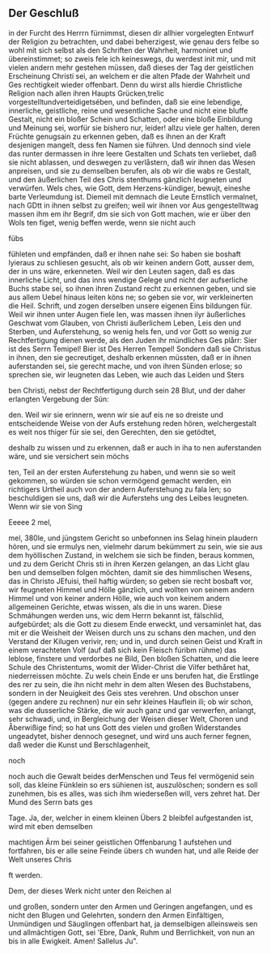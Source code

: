 
<!-- seite 794 -->

Der Geschluß
------------

in der Furcht des Herrrn fürnimmst, diesen dir allhier vorgelegten Entwurf der Religion zu betrachten, und dabei beherzigest, wie genau ders felbe so wohl mit sich selbst als den Schriften der Wahrheit, harmoniret und übereinstimmet; so zweis fele ich keineswegs, du werdest init mir, und mit vielen andern mehr gestehen müssen, daß dieses der Tag der geistlichen Erscheinung Christi sei, an welchem er die alten Pfade der Wahrheit und Ges rechtigkeit wieder offenbart. Denn du wirst alls hierdie Christliche Religion nach allen ihren Haupts Grücken,trelic vorgestelltundverteidigetsében, und befinden, daß sie eine lebendige, innerliche, geistliche, reine und wesentliche Sache und nicht eine bluffe Gestalt, nicht ein bloßer Schein und Schatten, oder eine bloße Einbildung und Meinung sei, worfür sie bishero nur, leider! allzu viele ger halten, deren Früchte genugsain zu erkennen geben, daß es ihnen an der Kraft desjenigen mangelt, dess fen Namen sie führen. Und dennoch sind viele das runter dermassen in ihre leere Gestalten und Schats ten verliebet, daß sie nicht ablassen, und deswegen zu verlåstern, daß wir ihnen das Wesen anpreisen, und sie zu demselben berufen, als ob wir die wabs re Gestalt, und den äußerlichen Teil des Chris stenthums gänzlich leugneten und verwürfen. Wels ches, wie Gott, dem Herzens-kündiger, bewujt, eineshe barte Verleumdung ist. Diemeil mit demnach die Leute Ernstlich vermalnet, nach GDtt in ihnen selbst zu greifen; weil wir ihnen vor Aus gengestelltwag massen ihm
em ihr Begrif, dm sie sich von Gott machen, wie er über den Wols ten figet, wenig beffen werde, wenn sie nicht auch

fübs
<!-- seite 795 -->
fühleten und empfänden, daß er ihnen nahe sei: So haben sie boshaft lyieraus zu schliesen gesucht, als ob wir keinen andern Gott, ausser dem, der in uns wäre, erkenneten. Weil wir den Leuten sagen, daß es das innerliche Licht, und das inns wendige Gelege und nicht der aufserliche Buchs stabe sei, so ihnen ihren Zustand recht zu erkennen geben, und sie aus allem Uebel hinaus leiten köns ne; so geben sie vor, wir verkleinerten die Heil. Schrift, und zogen derselben unsere eigenen Eins bildungen für. Weil wir ihnen unter Augen fiele len, was massen ihnen ilyr äußerliches Geschwat vom Glauben, von Christi äußerlichem Leben, Leis den und Sterben, und Auferstehung, so wenig hels fen, und vor Gott so wenig zur Rechtfertigung dienen werde, als den Juden ihr mündliches Ges plårr: Sier ist des Serrn Temipel! Bier ist Des Herren Tempel! Sondern daß sie Christus in ihnen, den sie gecreutiget, deshalb erkennen müssten, daß er in ihnen auferstanden sei, sie gerecht mache, und von ihren Sünden erlose; so sprechen sie, wir leugneten das Leben, wie auch das Leiden und Sters

ben Christi, nebst der Rechtfertigung durch sein 28 Blut, und der daher erlangten Vergebung der Sún:

den. Weil wir sie erinnern, wenn wir sie auf eis ne so dreiste und entscheidende Weise von der Aufs erstehung reden hören, welchergestalt es weit nos thiger für sie sei, den Gerechten, den sie getödtet,

deshalb zu wissen und zu erkennen, daß er auch in iha to nen auferstanden wäre, und sie versichert sein möchs

ten, Teil an der ersten Auferstehung zu haben, und wenn sie so weit gekommen, so würden sie schon vermögend gemacht werden, ein richtigers Urtheil auch von der andern Auferstehung zu fala len; so beschuldigen sie uns, daß wir die Auferstehs ung des Leibes leugneten. Wenn wir sie von Sing

Eeeee 2 mel,



<!-- seite 796 -->

mel, 380le, und jüngstem Gericht so unbefonnen ins Selag hinein plaudern hören, und sie ermulys nen, vielmehr darum bekümmert zu sein, wie sie aus dem hyöllischen Zustand, in welchem sie sich be finden, beraus kommen, und zu dem Gericht Chris sti in ihren Kerzen gelangen, an das Licht glau ben und demselben folgen möchten, damit sie des himmlischen Wesens, das in Christo JEfuisi, theil haftig würden; so geben sie recht bosbaft vor, wir feugneten Himmel und Hölle gänzlich, und wollten von seinem andern Himmel und von keiner andern Hölle, wie auch von keinem andern allgemeinen Gerichte, etwas wissen, als die in uns waren. Diese Schmáhungen werden uns, wic dem Herrn bekannt ist, fälschlid, aufgebürdet; als die Gott zu diesem Ende erweckt, und versaminlet hat, das mit er die Weisheit der Weisen durch uns zu schans den machen, und den Verstand der Kilugen verivir, ren; und in, und durch seinen Geist und Kraft in einem verachteten Volf (auf daß sich kein Fleisch fúribm rühme) das leblose, finstere und verdorbes ne Bild, Den bloßen Schatten, und die leere Schule des Christentums, womit der Wider-Christ die Vilfer bethåret hat, niederreissen möchte. Zu wels chein Ende er uns berufen hat, die Erstlinge des rer zu sein, die ihn nicht mehr in dem alten Wesen des Buchstabens, sondern in der Neuigkeit des Geis stes verehren. Und obschon unser (gegen andere zu rechnen) nur ein sehr kleines Hauflein ili; ob wir schon, was die dusserliche Stärke, die wir auch ganz und gar verwerfen, anlangt, sehr schwadi, und, in Bergleichung der Weisen dieser Welt, Choren und Åberwißige find; so hat uns Gott des vielen und großen Widerstandes ungeadytet, bisher dennoch gesegnet, und wird uns auch ferner fegnen, daß weder die Kunst und Berschlagenheit,

noch
<!-- seite 797 -->
noch auch die Gewalt beides derMenschen und Teus fel vermögenid sein soll, das kleine Fünklein so ers sühienen ist, auszulöschen; sondern es soll zunehmen, bis es alles, was sich ihm wiederseßen will, vers zehret hat. Der Mund des Serrn bats ges

Tage. Ja, der, welcher in einem kleinen Übers 2 bleibfel aufgestanden ist, wird mit eben demselben

machtigen Ärm bei seiner geistlichen Offenbarung 1 aufstehen und fortfahren, bis er alle seine Feinde übers ch wunden hat, und alle Reide der Welt unseres Chris

ft werden.

Dem, der dieses Werk nicht unter den Reichen al

und großen, sondern unter den Armen und Geringen angefangen, und es nicht den Blugen und Gelehrten, sondern den Armen Einfältigen, Unmündigen und Säuglingen offenbart hat, ja demselbigen alleinsweis sen und allmächtigen Gott, sei 'Ebre, Dank, Ruhm und Berrlichkeit, von nun an bis in alle Ewigkeit. Amen! Sallelus Ju".

